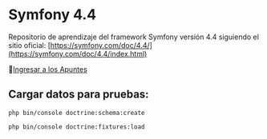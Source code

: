 # Symfony 4.4

Repositorio de aprendizaje del framework Symfony versión 4.4 siguiendo el sitio oficial: [https://symfony.com/doc/4.4/](https://symfony.com/doc/4.4/index.html)

📝[Ingresar a los Apuntes](APUNTES.md)

## Cargar datos para pruebas:

`php bin/console doctrine:schema:create`

`php bin/console doctrine:fixtures:load`
